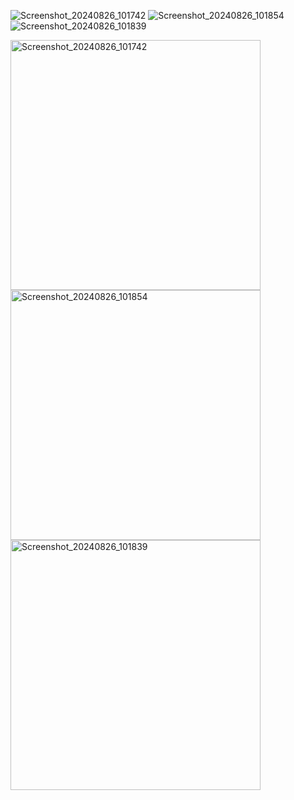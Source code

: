 ![Screenshot_20240826_101742](https://github.com/user-attachments/assets/356154b3-b757-4106-9ffb-0fcc3f03452b)
![Screenshot_20240826_101854](https://github.com/user-attachments/assets/16159741-4612-42b1-ae11-2926c201fbd4)
![Screenshot_20240826_101839](https://github.com/user-attachments/assets/98693a4b-bb94-4a49-b014-f510d9df0460)

<img src="https://github.com/user-attachments/assets/356154b3-b757-4106-9ffb-0fcc3f03452b" alt="Screenshot_20240826_101742" width="400"/>

<img src="https://github.com/user-attachments/assets/16159741-4612-42b1-ae11-2926c201fbd4" alt="Screenshot_20240826_101854" width="400"/>

<img src="https://github.com/user-attachments/assets/98693a4b-bb94-4a49-b014-f510d9df0460" alt="Screenshot_20240826_101839" width="400"/>
